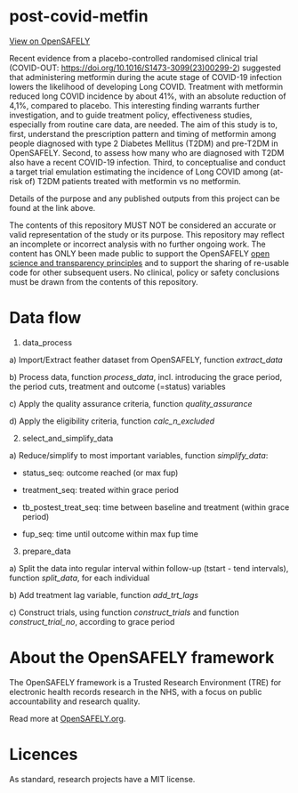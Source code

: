 # post-covid-metfin

[View on OpenSAFELY](https://jobs.opensafely.org/repo/https%253A%252F%252Fgithub.com%252Fopensafely%252Fpost-covid-metfin)

Recent evidence from a placebo-controlled randomised clinical trial (COVID-OUT: https://doi.org/10.1016/S1473-3099(23)00299-2) suggested that administering metformin during the acute stage of COVID-19 infection lowers the likelihood of developing Long COVID. Treatment with metformin reduced long COVID incidence by about 41%, with an absolute reduction of 4,1%, compared to placebo. This interesting finding warrants further investigation, and to guide treatment policy, effectiveness studies, especially from routine care data, are needed. 
The aim of this study is to, first, understand the prescription pattern and timing of metformin among people diagnosed with type 2 Diabetes Mellitus (T2DM) and pre-T2DM in OpenSAFELY. Second, to assess how many who are diagnosed with T2DM also have a recent COVID-19 infection. Third, to conceptualise and conduct a target trial emulation estimating the incidence of Long COVID among (at-risk of) T2DM patients treated with metformin vs no metformin.

Details of the purpose and any published outputs from this project can be found at the link above.

The contents of this repository MUST NOT be considered an accurate or valid representation of the study or its purpose. 
This repository may reflect an incomplete or incorrect analysis with no further ongoing work.
The content has ONLY been made public to support the OpenSAFELY [open science and transparency principles](https://www.opensafely.org/about/#contributing-to-best-practice-around-open-science) and to support the sharing of re-usable code for other subsequent users.
No clinical, policy or safety conclusions must be drawn from the contents of this repository.

# Data flow
1. data_process

a) Import/Extract feather dataset from OpenSAFELY, function *extract_data*

b) Process data, function *process_data*, incl. introducing the grace period, the period cuts, treatment and outcome (=status) variables

c) Apply the quality assurance criteria, function *quality_assurance*

d) Apply the eligibility criteria, function *calc_n_excluded*


2. select_and_simplify_data

a) Reduce/simplify to most important variables, function *simplify_data*:

* status_seq: outcome reached (or max fup)

* treatment_seq: treated within grace period

* tb_postest_treat_seq: time between baseline and treatment (within grace period)

* fup_seq: time until outcome within max fup time


3. prepare_data

a) Split the data into regular interval within follow-up (tstart - tend intervals), function *split_data*, for each individual

b) Add treatment lag variable, function *add_trt_lags*

c) Construct trials, using function *construct_trials* and function *construct_trial_no*, according to grace period



# About the OpenSAFELY framework

The OpenSAFELY framework is a Trusted Research Environment (TRE) for electronic
health records research in the NHS, with a focus on public accountability and
research quality.

Read more at [OpenSAFELY.org](https://opensafely.org).

# Licences
As standard, research projects have a MIT license. 
